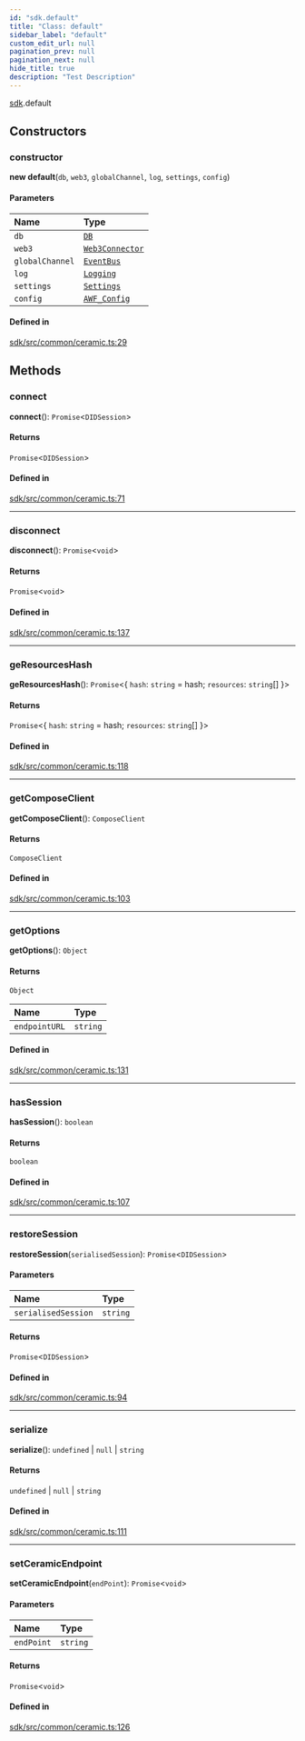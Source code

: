 ```yaml
---
id: "sdk.default"
title: "Class: default"
sidebar_label: "default"
custom_edit_url: null
pagination_prev: null
pagination_next: null
hide_title: true
description: "Test Description"
---
```


[sdk](../modules/sdk.md).default

## Constructors

### constructor

**new default**(`db`, `web3`, `globalChannel`, `log`, `settings`, `config`)

#### Parameters

| Name | Type |
| :------ | :------ |
| `db` | [`DB`](sdk.DB.md) |
| `web3` | [`Web3Connector`](sdk.Web3Connector.md) |
| `globalChannel` | [`EventBus`](sdk.EventBus.md) |
| `log` | [`Logging`](sdk.Logging.md) |
| `settings` | [`Settings`](sdk.Settings.md) |
| `config` | [`AWF_Config`](sdk.AWF_Config.md) |

#### Defined in

[sdk/src/common/ceramic.ts:29](https://github.com/AKASHAorg/akasha-core/blob/6ca157f7/libs/sdk/src/common/ceramic.ts#L29)

## Methods

### connect

**connect**(): `Promise`<`DIDSession`\>

#### Returns

`Promise`<`DIDSession`\>

#### Defined in

[sdk/src/common/ceramic.ts:71](https://github.com/AKASHAorg/akasha-core/blob/6ca157f7/libs/sdk/src/common/ceramic.ts#L71)

___

### disconnect

**disconnect**(): `Promise`<`void`\>

#### Returns

`Promise`<`void`\>

#### Defined in

[sdk/src/common/ceramic.ts:137](https://github.com/AKASHAorg/akasha-core/blob/6ca157f7/libs/sdk/src/common/ceramic.ts#L137)

___

### geResourcesHash

**geResourcesHash**(): `Promise`<{ `hash`: `string` = hash; `resources`: `string`[]  }\>

#### Returns

`Promise`<{ `hash`: `string` = hash; `resources`: `string`[]  }\>

#### Defined in

[sdk/src/common/ceramic.ts:118](https://github.com/AKASHAorg/akasha-core/blob/6ca157f7/libs/sdk/src/common/ceramic.ts#L118)

___

### getComposeClient

**getComposeClient**(): `ComposeClient`

#### Returns

`ComposeClient`

#### Defined in

[sdk/src/common/ceramic.ts:103](https://github.com/AKASHAorg/akasha-core/blob/6ca157f7/libs/sdk/src/common/ceramic.ts#L103)

___

### getOptions

**getOptions**(): `Object`

#### Returns

`Object`

| Name | Type |
| :------ | :------ |
| `endpointURL` | `string` |

#### Defined in

[sdk/src/common/ceramic.ts:131](https://github.com/AKASHAorg/akasha-core/blob/6ca157f7/libs/sdk/src/common/ceramic.ts#L131)

___

### hasSession

**hasSession**(): `boolean`

#### Returns

`boolean`

#### Defined in

[sdk/src/common/ceramic.ts:107](https://github.com/AKASHAorg/akasha-core/blob/6ca157f7/libs/sdk/src/common/ceramic.ts#L107)

___

### restoreSession

**restoreSession**(`serialisedSession`): `Promise`<`DIDSession`\>

#### Parameters

| Name | Type |
| :------ | :------ |
| `serialisedSession` | `string` |

#### Returns

`Promise`<`DIDSession`\>

#### Defined in

[sdk/src/common/ceramic.ts:94](https://github.com/AKASHAorg/akasha-core/blob/6ca157f7/libs/sdk/src/common/ceramic.ts#L94)

___

### serialize

**serialize**(): `undefined` \| ``null`` \| `string`

#### Returns

`undefined` \| ``null`` \| `string`

#### Defined in

[sdk/src/common/ceramic.ts:111](https://github.com/AKASHAorg/akasha-core/blob/6ca157f7/libs/sdk/src/common/ceramic.ts#L111)

___

### setCeramicEndpoint

**setCeramicEndpoint**(`endPoint`): `Promise`<`void`\>

#### Parameters

| Name | Type |
| :------ | :------ |
| `endPoint` | `string` |

#### Returns

`Promise`<`void`\>

#### Defined in

[sdk/src/common/ceramic.ts:126](https://github.com/AKASHAorg/akasha-core/blob/6ca157f7/libs/sdk/src/common/ceramic.ts#L126)
